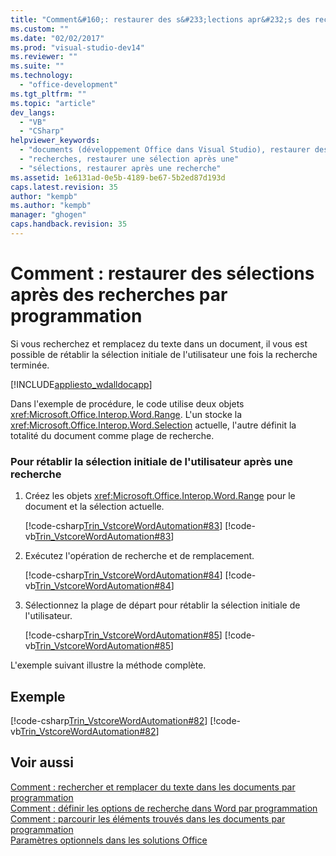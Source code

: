 ```yaml
---
title: "Comment&#160;: restaurer des s&#233;lections apr&#232;s des recherches par programmation | Microsoft Docs"
ms.custom: ""
ms.date: "02/02/2017"
ms.prod: "visual-studio-dev14"
ms.reviewer: ""
ms.suite: ""
ms.technology: 
  - "office-development"
ms.tgt_pltfrm: ""
ms.topic: "article"
dev_langs: 
  - "VB"
  - "CSharp"
helpviewer_keywords: 
  - "documents (développement Office dans Visual Studio), restaurer des sélections"
  - "recherches, restaurer une sélection après une"
  - "sélections, restaurer après une recherche"
ms.assetid: 1e6131ad-0e5b-4189-be67-5b2ed87d193d
caps.latest.revision: 35
author: "kempb"
ms.author: "kempb"
manager: "ghogen"
caps.handback.revision: 35
---
```

# Comment&#160;: restaurer des s&#233;lections apr&#232;s des recherches par programmation
  Si vous recherchez et remplacez du texte dans un document, il vous est possible de rétablir la sélection initiale de l'utilisateur une fois la recherche terminée.  
  
 [!INCLUDE[appliesto_wdalldocapp](../vsto/includes/appliesto-wdalldocapp-md.md)]  
  
 Dans l'exemple de procédure, le code utilise deux objets <xref:Microsoft.Office.Interop.Word.Range>.  L'un stocke la <xref:Microsoft.Office.Interop.Word.Selection> actuelle, l'autre définit la totalité du document comme plage de recherche.  
  
### Pour rétablir la sélection initiale de l'utilisateur après une recherche  
  
1.  Créez les objets <xref:Microsoft.Office.Interop.Word.Range> pour le document et la sélection actuelle.  
  
     [!code-csharp[Trin_VstcoreWordAutomation#83](../snippets/csharp/VS_Snippets_OfficeSP/Trin_VstcoreWordAutomation/CS/ThisDocument.cs#83)]
     [!code-vb[Trin_VstcoreWordAutomation#83](../snippets/visualbasic/VS_Snippets_OfficeSP/Trin_VstcoreWordAutomation/VB/ThisDocument.vb#83)]  
  
2.  Exécutez l'opération de recherche et de remplacement.  
  
     [!code-csharp[Trin_VstcoreWordAutomation#84](../snippets/csharp/VS_Snippets_OfficeSP/Trin_VstcoreWordAutomation/CS/ThisDocument.cs#84)]
     [!code-vb[Trin_VstcoreWordAutomation#84](../snippets/visualbasic/VS_Snippets_OfficeSP/Trin_VstcoreWordAutomation/VB/ThisDocument.vb#84)]  
  
3.  Sélectionnez la plage de départ pour rétablir la sélection initiale de l'utilisateur.  
  
     [!code-csharp[Trin_VstcoreWordAutomation#85](../snippets/csharp/VS_Snippets_OfficeSP/Trin_VstcoreWordAutomation/CS/ThisDocument.cs#85)]
     [!code-vb[Trin_VstcoreWordAutomation#85](../snippets/visualbasic/VS_Snippets_OfficeSP/Trin_VstcoreWordAutomation/VB/ThisDocument.vb#85)]  
  
 L'exemple suivant illustre la méthode complète.  
  
## Exemple  
 [!code-csharp[Trin_VstcoreWordAutomation#82](../snippets/csharp/VS_Snippets_OfficeSP/Trin_VstcoreWordAutomation/CS/ThisDocument.cs#82)]
 [!code-vb[Trin_VstcoreWordAutomation#82](../snippets/visualbasic/VS_Snippets_OfficeSP/Trin_VstcoreWordAutomation/VB/ThisDocument.vb#82)]  
  
## Voir aussi  
 [Comment : rechercher et remplacer du texte dans les documents par programmation](../vsto/how-to-programmatically-search-for-and-replace-text-in-documents.md)   
 [Comment : définir les options de recherche dans Word par programmation](../vsto/how-to-programmatically-set-search-options-in-word.md)   
 [Comment : parcourir les éléments trouvés dans les documents par programmation](../vsto/how-to-programmatically-loop-through-found-items-in-documents.md)   
 [Paramètres optionnels dans les solutions Office](../vsto/optional-parameters-in-office-solutions.md)  
  
  